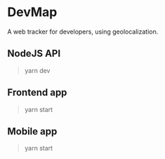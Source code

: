 # DevMap
A web tracker for developers, using geolocalization.

## NodeJS API
> yarn dev

## Frontend app
> yarn start

## Mobile app
> yarn start